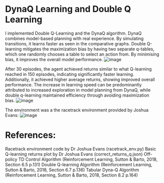 # DynaQ Learning and Double Q Learning

I implemented Double Q-Learning and the DynaQ algorithm. DynaQ combines model-based planning with real experience. By simulating transitions, it learns faster as seen in the comparative graphs. Double Q-learning mitigates the maximization bias by having two separate q-tables, which one randomly chooses a table to select an action from. By minimising bias, it improves the overall model performance. 
![image](https://github.com/grahamdavies15/RaceTrackDoubleDynaQ/assets/86721524/36768c79-a4e7-46f2-8d31-1ab4a1e1b92a)


After 30 episodes, the agent achieved returns similar to what Q-learning reached in 150 episodes, indicating significantly faster learning. Additionally, it achieved higher average returns, showing improved overall performance. The increase in learning speed can be predominantly attributed to increased exploration in model planning from DynaQ, while double q-learning maintained efficiency through avoiding maximization bias.
![image](https://github.com/grahamdavies15/RaceTrackDoubleDynaQ/assets/86721524/ded6f66d-b44c-4103-b37d-9b37fc8ef03e)


The environment was a the racetrack environment provided by Joshua Evans:
![image](https://github.com/grahamdavies15/RaceTrackDoubleDynaQ/assets/86721524/73491e9f-146e-4648-b97d-d6db0a3b35ef)

# References:
Racetrack environment code by Dr Joshua Evans (racetrack_env.py)
Basic Q-learning returns plot by Dr Joshua Evans (correct_returns_q.json)
Off-policy TD Control Algorithm (Reinforcement Learning, Sutton & Barto, 2018, Section 6.5 p.131)
Double Q-learning Algorithm (Reinforcement Learning, Sutton & Barto, 2018, Section 6.7 p.136)
Tabular Dyna-Q Algorithm (Reinforcement Learning, Sutton & Barto, 2018, Section 8.2 p.164)

